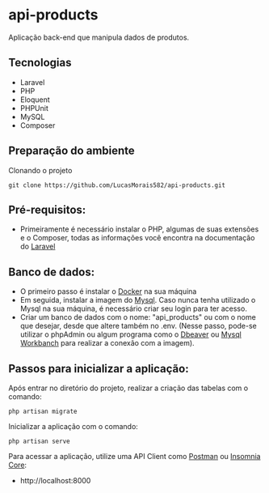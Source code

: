 # api-products

Aplicação back-end que manipula dados de produtos.

## Tecnologias

- Laravel
- PHP
- Eloquent
- PHPUnit
- MySQL
- Composer

## Preparação do ambiente

Clonando o projeto
```
git clone https://github.com/LucasMorais582/api-products.git
```

## Pré-requisitos:
- Primeiramente é necessário instalar o PHP, algumas de suas extensões e o Composer, todas as informações você encontra na documentação do [Laravel](https://laravel.com/docs/7.x/installation)

## Banco de dados:
- O primeiro passo é instalar o [Docker](https://docs.docker.com/engine/install/) na sua máquina
- Em seguida, instalar a imagem do [Mysql](https://hub.docker.com/_/mysql). Caso nunca tenha utilizado o Mysql na sua máquina, é necessário criar seu login para ter acesso.
- Criar um banco de dados com o nome: "api_products" ou com o nome que desejar, desde que altere também no .env. (Nesse passo, pode-se utilizar o phpAdmin ou algum programa como o [Dbeaver](https://dbeaver.io/) ou [Mysql Workbanch](https://www.mysql.com/products/workbench/) para realizar a conexão com a imagem).


## Passos para inicializar a aplicação:

Após entrar no diretório do projeto, realizar a criação das tabelas com o comando:
```
php artisan migrate
```

Inicializar a aplicação com o comando:
```
php artisan serve
```

Para acessar a aplicação, utilize uma API Client como [Postman](https://www.postman.com/) ou [Insomnia Core](https://insomnia.rest/download/):
- http://localhost:8000
